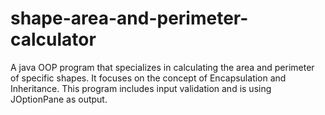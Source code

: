 # shape-area-and-perimeter-calculator
A java OOP program that specializes in calculating the area and perimeter of specific shapes. It focuses on the concept of Encapsulation and Inheritance. This program includes input validation and is using JOptionPane as output.

